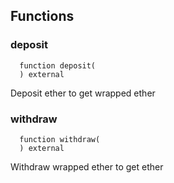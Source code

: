 


## Functions
### deposit
```solidity
  function deposit(
  ) external
```
Deposit ether to get wrapped ether



### withdraw
```solidity
  function withdraw(
  ) external
```
Withdraw wrapped ether to get ether




